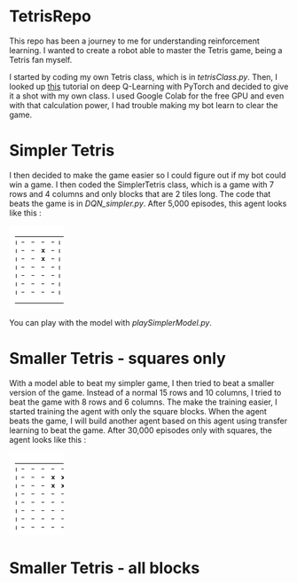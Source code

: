 # TetrisRepo
This repo has been a journey to me for understanding reinforcement learning. I wanted to create a robot able to master the Tetris game, being a Tetris fan myself.

I started by coding my own Tetris class, which is in *tetrisClass.py*. Then, I looked up [this](https://pytorch.org/tutorials/intermediate/reinforcement_q_learning.html) tutorial on deep Q-Learning with PyTorch and decided to give it a shot with my own class. I used Google Colab for the free GPU and even with that calculation power, I had trouble making my bot learn to clear the game.

# Simpler Tetris

I then decided to make the game easier so I could figure out if my bot could win a game. I then coded the SimplerTetris class, which is a game with 7 rows and 4 columns and only blocks that are 2 tiles long. The code that beats the game is in *DQN_simpler.py*. After 5,000 episodes, this agent looks like this :

![alt text](https://github.com/sagau59/TetrisRepo/blob/master/images/simpler.gif)

You can play with the model with *playSimplerModel.py*.

# Smaller Tetris - squares only

With a model able to beat my simpler game, I then tried to beat a smaller version of the game. Instead of a normal 15 rows and 10 columns, I tried to beat the game with 8 rows and 6 columns. The make the training easier, I started training the agent with only the square blocks. When the agent beats the game, I will build another agent based on this agent using transfer learning to beat the game. After 30,000 episodes only with squares, the agent looks like this :

![alt text](https://github.com/sagau59/TetrisRepo/blob/master/images/smaller.gif)

# Smaller Tetris - all blocks
